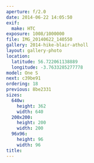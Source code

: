 ```yaml
---
aperture: f/2.0
date: 2014-06-22 14:05:50
exif:
  make: HTC
exposure: 1008/1000000
file: IMG_20140622_140550
gallery: 2014-hike-blair-atholl
layout: gallery-photo
location:
  latitude: 56.722061138889
  longitude: -3.7633285277778
model: One S
next: c39be91
ordering: 18
previous: 8be2331
sizes:
  640w:
    height: 362
    width: 640
  200x200:
    height: 200
    width: 200
  96x96:
    height: 96
    width: 96
title: 
---
```


